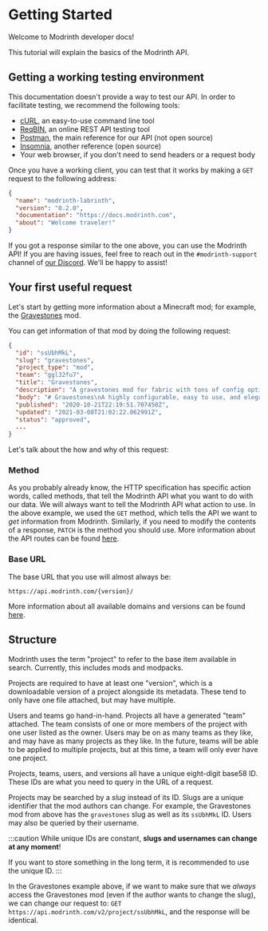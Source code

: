 # Getting Started

Welcome to Modrinth developer docs!

This tutorial will explain the basics of the Modrinth API.

## Getting a working testing environment

This documentation doesn't provide a way to test our API. In order to facilitate testing, we recommend the following tools:

- [cURL](https://curl.se/), an easy-to-use command line tool
- [ReqBIN](https://reqbin.com/), an online REST API testing tool
- [Postman](https://www.postman.com/downloads/), the main reference for our API (not open source)
- [Insomnia](https://insomnia.rest/), another reference (open source)
- Your web browser, if you don't need to send headers or a request body

Once you have a working client, you can test that it works by making a `GET` request to the following address:

```json title="GET https://api.modrinth.com/"
{
  "name": "modrinth-labrinth",
  "version": "0.2.0",
  "documentation": "https://docs.modrinth.com",
  "about": "Welcome traveler!"
}
```

If you got a response similar to the one above, you can use the Modrinth API! If you are having issues, feel free to reach out in the `#modrinth-support` channel of [our Discord](https://discord.gg/EUHuJHt). We'll be happy to assist!

## Your first useful request

Let's start by getting more information about a Minecraft mod; for example, the [Gravestones](https://modrinth.com/mod/gravestones) mod.

You can get information of that mod by doing the following request:

```json title="GET https://api.modrinth.com/v2/project/gravestones"
{
  "id": "ssUbhMkL",
  "slug": "gravestones",
  "project_type": "mod",
  "team": "ggl32fu7",
  "title": "Gravestones",
  "description": "A gravestones mod for fabric with tons of config options, an API, and more!",
  "body": "# Gravestones\nA highly configurable, easy to use, and elegant Gravestones mod for Fabric MC. It even has an easy to use API for developers!\n## Screenshots\n\n![Screenshot 1](https://i.imgur.com/mOFGTal.png \"Configuration\")",
  "published": "2020-10-21T22:19:51.707450Z",
  "updated": "2021-03-08T21:02:22.062991Z",
  "status": "approved",
  ...
}
```

Let's talk about the how and why of this request:

### Method

As you probably already know, the HTTP specification has specific action words, called methods, that tell the Modrinth API what you want to do with our data. We will always want to tell the Modrinth API what action to use. In the above example, we used the `GET` method, which tells the API we want to *get* information from Modrinth. Similarly, if you need to modify the contents of a response, `PATCH` is the method you should use. More information about the API routes can be found [here](/api-spec).

### Base URL

The base URL that you use will almost always be:

```
https://api.modrinth.com/{version}/
```

More information about all available domains and versions can be found [here](details/domains.md).

## Structure

Modrinth uses the term "project" to refer to the base item available in search. Currently, this includes mods and modpacks.

Projects are required to have at least one "version", which is a downloadable version of a project alongside its metadata. These tend to only have one file attached, but may have multiple.

Users and teams go hand-in-hand. Projects all have a generated "team" attached. The team consists of one or more members of the project with one user listed as the owner. Users may be on as many teams as they like, and may have as many projects as they like. In the future, teams will be able to be applied to multiple projects, but at this time, a team will only ever have one project.

Projects, teams, users, and versions all have a unique eight-digit base58 ID. These IDs are what you need to query in the URL of a request.

Projects may be searched by a *slug* instead of its ID. Slugs are a unique identifier that the mod authors can change. For example, the Gravestones mod from above has the `gravestones` slug as well as its `ssUbhMkL` ID. Users may also be queried by their username.

:::caution
While unique IDs are constant, **slugs and usernames can change at any moment**!

If you want to store something in the long term, it is recommended to use the unique ID.
:::

In the Gravestones example above, if we want to make sure that we *always* access the Gravestones mod (even if the author wants to change the slug), we can change our request to: `GET https://api.modrinth.com/v2/project/ssUbhMkL`, and the response will be identical.
